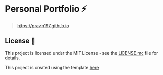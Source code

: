 # Personal Portfolio ⚡️

> https://pravin197.github.io

## License 📄

This project is licensed under the MIT License - see the [LICENSE.md](./LICENSE) file for details.

This project is created using the template [here](https://github.com/varadbhogayata/varadbhogayata.github.io)
